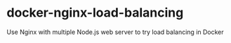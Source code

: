 # docker-nginx-load-balancing
Use Nginx with multiple Node.js web server to try load balancing in Docker
